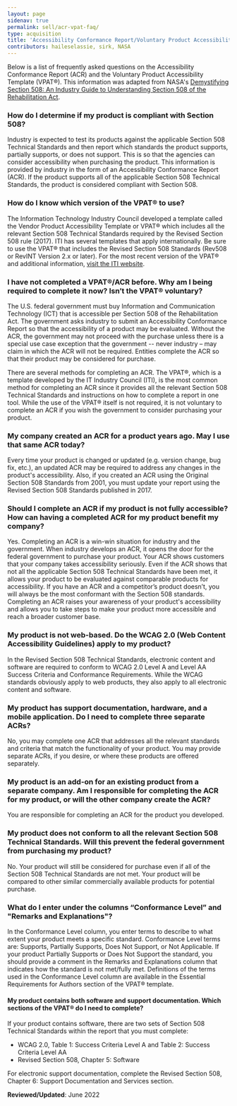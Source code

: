 ```yaml
---
layout: page
sidenav: true
permalink: sell/acr-vpat-faq/
type: acquisition
title: 'Accessibility Conformance Report/Voluntary Product Accessibility Template (VPAT&reg;) Frequently Asked Questions (FAQ)'
contributors: haileselassie, sirk, NASA
---
```


Below is a list of frequently asked questions on the Accessibility Conformance Report (ACR) and the Voluntary Product Accessibility Template (VPAT&reg;). This information was adapted from NASA's [Demystifying Section 508: An Industry Guide to Understanding Section 508 of the Rehabilitation Act][5].

### How do I determine if my product is compliant with Section 508?
Industry is expected to test its products against the applicable Section 508 Technical Standards and then report which standards the product supports, partially supports, or does not support. This is so that the agencies can consider accessibility when purchasing the product. This information is provided by industry in the form of an Accessibility Conformance Report (ACR). If the product supports all of the applicable Section 508 Technical Standards, the product is considered compliant with Section 508.

### How do I know which version of the VPAT&reg; to use?
The Information Technology Industry Council developed a template called the Vendor Product Accessibility Template or VPAT&reg; which includes all the relevant Section 508 Technical Standards required by the Revised Section 508 rule (2017). ITI has several templates that apply internationally. Be sure to use the VPAT&reg; that includes the Revised Section 508 Standards (Rev508 or RevINT Version 2.x or later). For the most recent version of the VPAT&reg; and additional information, [visit the ITI website][2].

### I have not completed a VPAT&reg;/ACR before. Why am I being required to complete it now? Isn’t the VPAT&reg; voluntary?
The U.S. federal government must buy Information and Communication Technology (ICT) that is accessible per Section 508 of the Rehabilitation Act. The government asks industry to submit an Accessibility Conformance Report so that the accessibility of a product may be evaluated. Without the ACR, the government may not proceed with the purchase unless there is a special use case exception that the government -- never industry – may claim in which the ACR will not be required. Entities complete the ACR so that their product may be considered for purchase.

There are several methods for completing an ACR. The VPAT&reg;, which is a template developed by the IT Industry Council (ITI), is the most common method for completing an ACR since it provides all the relevant Section 508 Technical Standards and instructions on how to complete a report in one tool. While the use of the VPAT&reg; itself is not required, it is not voluntary to complete an ACR if you wish the government to consider purchasing your product.

### My company created an ACR for a product years ago. May I use that same ACR today?
Every time your product is changed or updated (e.g. version change, bug fix, etc.), an updated ACR may be required to address any changes in the product's accessibility. Also, if you created an ACR using the Original Section 508 Standards from 2001, you must update your report using the Revised Section 508 Standards published in 2017.

### Should I complete an ACR if my product is not fully accessible? How can having a completed ACR for my product benefit my company?
Yes. Completing an ACR is a win-win situation for industry and the government. When industry develops an ACR, it opens the door for the federal government to purchase your product. Your ACR shows customers that your company takes accessibility seriously. Even if the ACR shows that not all the applicable Section 508 Technical Standards have been met, it allows your product to be evaluated against comparable products for accessibility. If you have an ACR and a competitor’s product doesn’t, you will always be the most conformant with the Section 508 standards. Completing an ACR raises your awareness of your product's accessibility and allows you to take steps to make your product more accessible and reach a broader customer base.

### My product is not web-based. Do the WCAG 2.0 (Web Content Accessibility Guidelines) apply to my product?
In the Revised Section 508 Technical Standards, electronic content and software are required to conform to WCAG 2.0 Level A and Level AA Success Criteria and Conformance Requirements. While the WCAG standards obviously apply to web products, they also apply to all electronic content and software.

### My product has support documentation, hardware, and a mobile application. Do I need to complete three separate ACRs?
No, you may complete one ACR that addresses all the relevant standards and criteria that match the functionality of your product. You may provide separate ACRs, if you desire, or where these products are offered separately.

### My product is an add-on for an existing product from a separate company. Am I responsible for completing the ACR for my product, or will the other company create the ACR?
You are responsible for completing an ACR for the product you developed.

### My product does not conform to all the relevant Section 508 Technical Standards. Will this prevent the federal government from purchasing my product?
No. Your product will still be considered for purchase even if all of the Section 508 Technical Standards are not met. Your product will be compared to other similar commercially available products for potential purchase.

### What do I enter under the columns “Conformance Level” and "Remarks and Explanations"? 
In the Conformance Level column, you enter terms to describe to what extent your product meets a specific standard. Conformance Level terms are: Supports, Partially Supports, Does Not Support, or Not Applicable. If your product Partially Supports or Does Not Support the standard, you should provide a comment in the Remarks and Explanations column that indicates how the standard is not met/fully met. Definitions of the terms used in the Conformance Level column are available in the Essential Requirements for Authors section of the VPAT&reg; template. 

#### My product contains both software and support documentation. Which sections of the VPAT&reg; do I need to complete?
If your product contains software, there are two sets of Section 508 Technical Standards within the report that you must complete:
* WCAG 2.0, Table 1: Success Criteria Level A and Table 2: Success Criteria Level AA
* Revised Section 508, Chapter 5: Software

For electronic support documentation, complete the Revised Section 508, Chapter 6: Support Documentation and Services section.

**Reviewed/Updated**:  June 2022

 [1]: https://www.access-board.gov/guidelines-and-standards/communications-and-it/about-the-ict-refresh/final-rule
 [2]: https://www.itic.org/policy/accessibility/vpat
 [3]: {{site.baseurl}}/sell
 [4]: {{site.baseurl}}/buy/request-accessibility-information
 [5]: https://www.sewp.nasa.gov/documents/Section_508_Guide_111821.pdf
 

